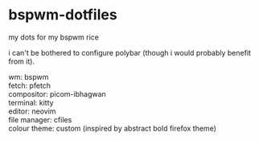 # bspwm-dotfiles
my dots for my bspwm rice

i can't be bothered to configure polybar (though i would probably benefit from it).

wm: bspwm <br/>
fetch: pfetch <br/>
compositor: picom-ibhagwan <br/>
terminal: kitty <br/>
editor: neovim <br/>
file manager: cfiles <br/>
colour theme: custom (inspired by abstract bold firefox theme) <br/>
